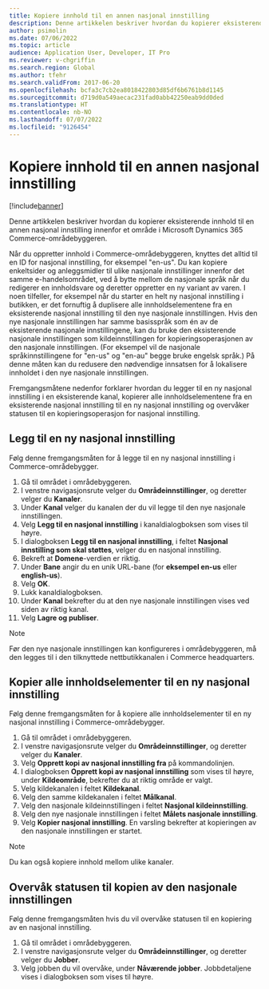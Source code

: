 ```yaml
---
title: Kopiere innhold til en annen nasjonal innstilling
description: Denne artikkelen beskriver hvordan du kopierer eksisterende innhold til en annen nasjonal innstilling innenfor et område i Microsoft Dynamics 365 Commerce-områdebyggeren.
author: psimolin
ms.date: 07/06/2022
ms.topic: article
audience: Application User, Developer, IT Pro
ms.reviewer: v-chgriffin
ms.search.region: Global
ms.author: tfehr
ms.search.validFrom: 2017-06-20
ms.openlocfilehash: bcfa3c7cb2ea8018422803d85df6b6761b8d1145
ms.sourcegitcommit: d719d0a549aecac231fad0abb42250eab9dd0ded
ms.translationtype: HT
ms.contentlocale: nb-NO
ms.lasthandoff: 07/07/2022
ms.locfileid: "9126454"
---
```

# <a name="copy-content-to-another-locale"></a>Kopiere innhold til en annen nasjonal innstilling

[!include[banner](../includes/banner.md)]

Denne artikkelen beskriver hvordan du kopierer eksisterende innhold til en annen nasjonal innstilling innenfor et område i Microsoft Dynamics 365 Commerce-områdebyggeren.

Når du oppretter innhold i Commerce-områdebyggeren, knyttes det alltid til en ID for nasjonal innstilling, for eksempel "en-us". Du kan kopiere enkeltsider og anleggsmidler til ulike nasjonale innstillinger innenfor det samme e-handelsområdet, ved å bytte mellom de nasjonale språk når du redigerer en innholdsvare og deretter oppretter en ny variant av varen. I noen tilfeller, for eksempel når du starter en helt ny nasjonal innstilling i butikken, er det fornuftig å duplisere alle innholdselementene fra en eksisterende nasjonal innstilling til den nye nasjonale innstillingen. Hvis den nye nasjonale innstillingen har samme basisspråk som én av de eksisterende nasjonale innstillingene, kan du bruke den eksisterende nasjonale innstillingen som kildeinnstillingen for kopieringsoperasjonen av den nasjonale innstillingen. (For eksempel vil de nasjonale språkinnstillingene for "en-us" og "en-au" begge bruke engelsk språk.) På denne måten kan du redusere den nødvendige innsatsen for å lokalisere innholdet i den nye nasjonale innstillingen.

Fremgangsmåtene nedenfor forklarer hvordan du legger til en ny nasjonal innstilling i en eksisterende kanal, kopierer alle innholdselementene fra en eksisterende nasjonal innstilling til en ny nasjonal innstilling og overvåker statusen til en kopieringsoperasjon for nasjonal innstilling.

## <a name="add-a-new-locale"></a>Legg til en ny nasjonal innstilling

Følg denne fremgangsmåten for å legge til en ny nasjonal innstilling i Commerce-områdebygger.

1. Gå til området i områdebyggeren.
1. I venstre navigasjonsrute velger du **Områdeinnstillinger**, og deretter velger du **Kanaler**.
1. Under **Kanal** velger du kanalen der du vil legge til den nye nasjonale innstillingen.
1. Velg **Legg til en nasjonal innstilling** i kanaldialogboksen som vises til høyre.
1. I dialogboksen **Legg til en nasjonal innstilling**, i feltet **Nasjonal innstilling som skal støttes**, velger du en nasjonal innstilling.
1. Bekreft at **Domene**-verdien er riktig.
1. Under **Bane** angir du en unik URL-bane (for **eksempel en-us** eller **english-us**).
1. Velg **OK**.
1. Lukk kanaldialogboksen.
1. Under **Kanal** bekrefter du at den nye nasjonale innstillingen vises ved siden av riktig kanal.
1. Velg **Lagre og publiser**.

> [!NOTE]
> Før den nye nasjonale innstillingen kan konfigureres i områdebyggeren, må den legges til i den tilknyttede nettbutikkanalen i Commerce headquarters.

## <a name="copy-all-content-items-to-a-new-locale"></a>Kopier alle innholdselementer til en ny nasjonal innstilling

Følg denne fremgangsmåten for å kopiere alle innholdselementer til en ny nasjonal innstilling i Commerce-områdebygger.

1. Gå til området i områdebyggeren.
1. I venstre navigasjonsrute velger du **Områdeinnstillinger**, og deretter velger du **Kanaler**.
1. Velg **Opprett kopi av nasjonal innstilling fra** på kommandolinjen.
1. I dialogboksen **Opprett kopi av nasjonal innstilling** som vises til høyre, under **Kildeområde**, bekrefter du at riktig område er valgt.
1. Velg kildekanalen i feltet **Kildekanal**.
1. Velg den samme kildekanalen i feltet **Målkanal**.
1. Velg den nasjonale kildeinnstillingen i feltet **Nasjonal kildeinnstilling**.
1. Velg den nye nasjonale innstillingen i feltet **Målets nasjonale innstilling**.
1. Velg **Kopier nasjonal innstilling**. En varsling bekrefter at kopieringen av den nasjonale innstillingen er startet.

> [!NOTE]
> Du kan også kopiere innhold mellom ulike kanaler.

## <a name="monitor-the-status-of-the-locale-copy"></a>Overvåk statusen til kopien av den nasjonale innstillingen

Følg denne fremgangsmåten hvis du vil overvåke statusen til en kopiering av en nasjonal innstilling.

1. Gå til området i områdebyggeren.
1. I venstre navigasjonsrute velger du **Områdeinnstillinger**, og deretter velger du **Jobber**.
1. Velg jobben du vil overvåke, under **Nåværende jobber**. Jobbdetaljene vises i dialogboksen som vises til høyre.
